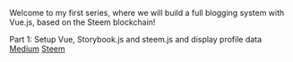Welcome to my first series, where we will build a full blogging system with Vue.js, based on the Steem blockchain! 

Part 1: Setup Vue, Storybook.js and steem.js and display profile data
<br>
[Medium](https://medium.com/@lachlanmiller_52885/build-social-media-platform-with-the-steem-blockchain-1-vue-js-storybook-js-and-steem-js-a25bd7629a14)
[Steem](https://steemit.com/utopian-io/@xenetics/build-social-media-platform-with-the-steem-blockchain-1-vue-js-storybook-js-and-steem-js)
<br>
